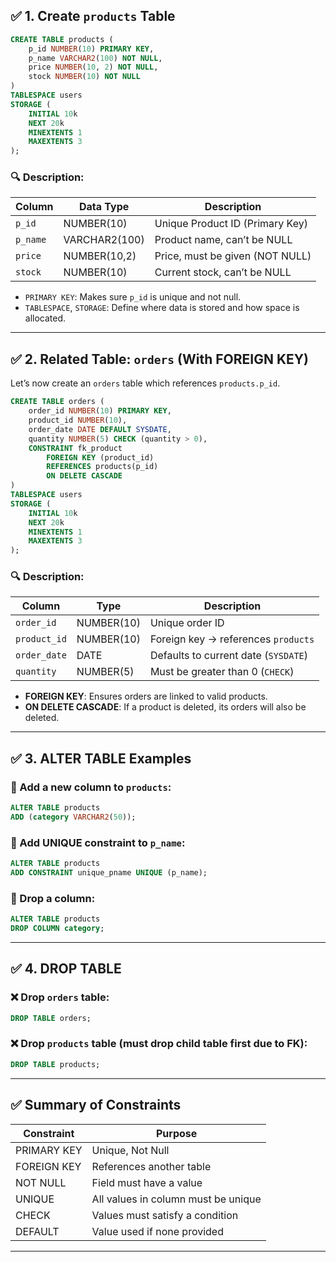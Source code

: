 ## ✅ **1. Create `products` Table**

```sql
CREATE TABLE products (
    p_id NUMBER(10) PRIMARY KEY,
    p_name VARCHAR2(100) NOT NULL,
    price NUMBER(10, 2) NOT NULL,
    stock NUMBER(10) NOT NULL
)
TABLESPACE users
STORAGE (
    INITIAL 10k
    NEXT 20k
    MINEXTENTS 1
    MAXEXTENTS 3
);
```

### 🔍 Description:

| Column   | Data Type     | Description                     |
| -------- | ------------- | ------------------------------- |
| `p_id`   | NUMBER(10)    | Unique Product ID (Primary Key) |
| `p_name` | VARCHAR2(100) | Product name, can’t be NULL     |
| `price`  | NUMBER(10,2)  | Price, must be given (NOT NULL) |
| `stock`  | NUMBER(10)    | Current stock, can’t be NULL    |

* `PRIMARY KEY`: Makes sure `p_id` is unique and not null.
* `TABLESPACE`, `STORAGE`: Define where data is stored and how space is allocated.

---

## ✅ **2. Related Table: `orders` (With FOREIGN KEY)**

Let’s now create an `orders` table which references `products.p_id`.

```sql
CREATE TABLE orders (
    order_id NUMBER(10) PRIMARY KEY,
    product_id NUMBER(10),
    order_date DATE DEFAULT SYSDATE,
    quantity NUMBER(5) CHECK (quantity > 0),
    CONSTRAINT fk_product
        FOREIGN KEY (product_id)
        REFERENCES products(p_id)
        ON DELETE CASCADE
)
TABLESPACE users
STORAGE (
    INITIAL 10k
    NEXT 20k
    MINEXTENTS 1
    MAXEXTENTS 3
);
```

### 🔍 Description:

| Column       | Type       | Description                          |
| ------------ | ---------- | ------------------------------------ |
| `order_id`   | NUMBER(10) | Unique order ID                      |
| `product_id` | NUMBER(10) | Foreign key → references `products`  |
| `order_date` | DATE       | Defaults to current date (`SYSDATE`) |
| `quantity`   | NUMBER(5)  | Must be greater than 0 (`CHECK`)     |

* **FOREIGN KEY**: Ensures orders are linked to valid products.
* **ON DELETE CASCADE**: If a product is deleted, its orders will also be deleted.

---

## ✅ **3. ALTER TABLE Examples**

### 🔧 Add a new column to `products`:

```sql
ALTER TABLE products
ADD (category VARCHAR2(50));
```

### 🔧 Add UNIQUE constraint to `p_name`:

```sql
ALTER TABLE products
ADD CONSTRAINT unique_pname UNIQUE (p_name);
```

### 🔧 Drop a column:

```sql
ALTER TABLE products
DROP COLUMN category;
```

---

## ✅ **4. DROP TABLE**

### ❌ Drop `orders` table:

```sql
DROP TABLE orders;
```

### ❌ Drop `products` table (must drop child table first due to FK):

```sql
DROP TABLE products;
```

---

## ✅ Summary of Constraints

| Constraint  | Purpose                             |
| ----------- | ----------------------------------- |
| PRIMARY KEY | Unique, Not Null                    |
| FOREIGN KEY | References another table            |
| NOT NULL    | Field must have a value             |
| UNIQUE      | All values in column must be unique |
| CHECK       | Values must satisfy a condition     |
| DEFAULT     | Value used if none provided         |

---
